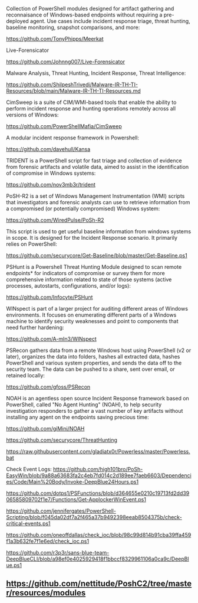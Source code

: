 Collection of PowerShell modules designed for artifact gathering and reconnaisance of Windows-based endpoints without requiring a pre-deployed agent. Use cases include incident response triage, threat hunting, baseline monitoring, snapshot comparisons, and more: 

https://github.com/TonyPhipps/Meerkat


Live-Forensicator

https://github.com/Johnng007/Live-Forensicator


Malware Analysis, Threat Hunting, Incident Response, Threat Intelligence: 

https://github.com/ShilpeshTrivedi/Malware-IR-TH-TI-Resources/blob/main/Malware-IR-TH-TI-Resources.md


CimSweep is a suite of CIM/WMI-based tools that enable the ability to perform incident response and hunting operations remotely across all versions of Windows: 

https://github.com/PowerShellMafia/CimSweep


A modular incident response framework in Powershell: 

https://github.com/davehull/Kansa


TRIDENT is a PowerShell script for fast triage and collection of evidence from forensic artifacts and volatile data, aimed to assist in the identification of compromise in Windows systems:

https://github.com/nov3mb3r/trident


PoSH-R2 is a set of Windows Management Instrumentation (WMI) scripts that investigators and forensic analysts can use to retrieve information from a compromised (or potentially compromised) Windows system:

https://github.com/WiredPulse/PoSh-R2


This script is used to get useful baseline information from windows systems in scope. It is designed for the Incident Response scenario. It primarily relies on PowerShell: 

https://github.com/securycore/Get-Baseline/blob/master/Get-Baseline.ps1


PSHunt is a Powershell Threat Hunting Module designed to scan remote endpoints* for indicators of compromise or survey them for more comprehensive information related to state of those systems (active processes, autostarts, configurations, and/or logs):

https://github.com/Infocyte/PSHunt

WINspect is part of a larger project for auditing different areas of Windows environments. It focuses on enumerating different parts of a Windows machine to identify security weaknesses and point to components that need further hardening:

https://github.com/A-mIn3/WINspect


PSRecon gathers data from a remote Windows host using PowerShell (v2 or later), organizes the data into folders, hashes all extracted data, hashes PowerShell and various system properties, and sends the data off to the security team. The data can be pushed to a share, sent over email, or retained locally:

https://github.com/gfoss/PSRecon


NOAH is an agentless open source Incident Response framework based on PowerShell, called "No Agent Hunting" (NOAH), to help security investigation responders to gather a vast number of key artifacts without installing any agent on the endpoints saving precious time:

https://github.com/giMini/NOAH


https://github.com/securycore/ThreatHunting


https://raw.githubusercontent.com/gladiatx0r/Powerless/master/Powerless.bat


 
Check Event Logs:
https://github.com/high101bro/PoSh-EasyWin/blob/9a88a63683fa2c4eb7fd014c2d189ee7faeb6603/Dependencies/Code/Main%20Body/Invoke-DeepBlue24Hours.ps1

https://github.com/dotps1/PSFunctions/blob/d364655e0210c19713fd2dd3906585809702f1e7/Functions/Get-ApplockerWinEvent.ps1

https://github.com/jennifergates/PowerShell-Scripting/blob/f045da02df7a2f465a37b9492398eeab8504375b/check-critical-events.ps1

https://github.com/oneoffdallas/check_ioc/blob/98c99d814b91cba39ffa459f1a3b632fe7f1e6ed/check_ioc.ps1

https://github.com/r3p3r/sans-blue-team-DeepBlueCLI/blob/a98ef0e4025929418f1bbccf8329961106a0ca9c/DeepBlue.ps1





## https://github.com/nettitude/PoshC2/tree/master/resources/modules



